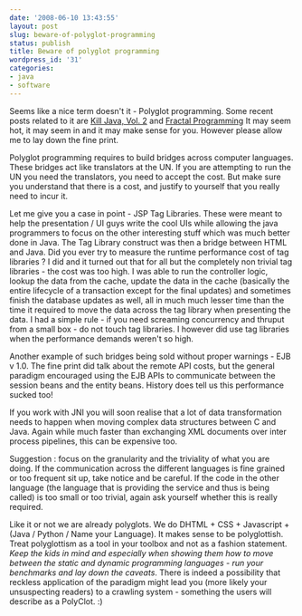```yaml
---
date: '2008-06-10 13:43:55'
layout: post
slug: beware-of-polyglot-programming
status: publish
title: Beware of polyglot programming
wordpress_id: '31'
categories:
- java
- software
---
```


Seems like a nice term doesn't it - Polyglot programming. Some recent posts related to it are [Kill Java, Vol. 2](http://www.jroller.com/aalmiray/entry/kill_java_vol_2) and [Fractal Programming](http://ola-bini.blogspot.com/2008/06/fractal-programming.html) It may seem hot, it may seem in and it may make sense for you. However please allow me to lay down the fine print.

Polyglot programming requires to build bridges across computer languages. These bridges act like translators at the UN. If you are attempting to run the UN you need the translators, you need to accept the cost. But make sure you understand that there is a cost, and justify to yourself that you really need to incur it.

Let me give you a case in point - JSP Tag Libraries. These were meant to help the presentation / UI guys write the cool UIs while allowing the java programmers to focus on the other interesting stuff which was much better done in Java. The Tag Library construct was then a bridge between HTML and Java. Did you ever try to measure the runtime performance cost of tag libraries ? I did and it turned out that for all but the completely  non trivial tag libraries - the cost was too high. I was able to run the controller logic, lookup the data from the cache, update the data in the cache (basically the entire lifecycle of a transaction except for the final updates) and sometimes finish the database updates as well, all in much much lesser time than the time it required to move the data across the tag library when presenting the data. I had a simple rule - if you need screaming concurrency and thruput from a small box - do not touch tag libraries. I however did use tag libraries when the performance demands weren't so high.

Another example of such bridges being sold without proper warnings - EJB v 1.0. The fine print did talk about the remote API costs, but the general paradigm encouraged using the EJB APIs to communicate between the session beans and the entity beans. History does tell us this performance sucked too!

If you work with JNI you will soon realise that a lot of data transformation needs to happen when moving complex data structures between C and Java. Again while much faster than exchanging XML documents over inter process pipelines, this can be expensive too.

Suggestion : focus on the granularity and the triviality of what you are doing. If the communication across the different languages is fine grained or too frequent sit up, take notice and be careful. If the code in the other language (the language that is providing the service and thus is being called) is too small or too trivial, again ask yourself whether this is really required.

Like it or not we are already polyglots. We do DHTML + CSS + Javascript + (Java / Python / Name your Language). It makes sense to be polyglottish. Treat polyglottism as a tool in your toolbox and not as a fashion statement. _Keep the kids in mind and especially when showing them how to move between the static and dynamic programming languages - run your benchmarks and lay down the caveats_. There is indeed a possibility that reckless application of the paradigm might lead you (more likely your unsuspecting readers) to a crawling system - something the users will describe as a PolyClot.  :)
